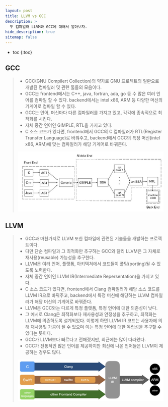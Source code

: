 ```yaml
---
layout: post
title: LLVM vs GCC
description: >
  두 컴파일러 LLVM과 GCC에 대해서 알아보자.
hide_description: true
sitemap: false
---
```


* toc
{:toc}

## GCC
> * GCC(GNU Compilert Collection)의 약자로 GNU 프로젝트의 일환으로 개발된 컴파일러 및 관련 툴들의 모음이다.
> * GCC는 frontend에서는 C++, java, fortran, ada, go 등 수 많은 여러 언어를 컴파일 할 수 있다. backend에서는 intel x86, ARM 등 다양한 머신의 기계어로 컴파일 할 수 있다.
> * GCC는 언어, 머신마다 다른 컴파일러를 가지고 있고, 각각에 종속적으로 최적화를 시킨다.
> * 자체 중간 언어인 GIMPLE, RTL을 가지고 있다.
> * C 소스 코드가 있다면, frontend에서 GCC의 C 컴파일러가 RTL(Register Transfer Language)로 바꿔주고, backend에서 GCC의 특정 머신(intel x86, ARM)에 맞는 컴파일러가 해당 기계어로 바꿔준다.
> <p align="center"><img src="/assets/img/webassembly/llvm_gcc/1.png"></p>

## LLVM
> * GCC과 마찬가지로 LLVM 또한 컴파일에 관련된 기술들을 개발하는 프로젝트이다.
> * 다만 단순 컴파일과 그 최적화만 추구하는 GCC와 달리 LLVM은 그 자체로 재사용(reusable) 가능성을 추구한다.
> * LLVM은 여러 언어, 플랫폼, 아키텍쳐에서 코드들이 폴팅(porting)될 수 있도록 노력한다.
> * 자체 중간 언어인 LLVM IR(Intermediate Repersentation)을 가지고 있다.
> * C 소스 코드가 있다면, frontend에서 Clang 컴파일러가 해당 소스 코드를 LLVM IR으로 바꿔주고, backend에서 특정 머신에 해당하는 LLVM 컴파일러가 해당 머신의 기계어로 바꿔준다.
> * LLVM은 GCC와는 다르게 특정 플랫폼, 특정 언어에 대한 의존성이 낮다.
> * 그 예시로 Clang은 최적화보다 재사용성과 안정성을 추구하고, 최적화는 LLVM에 의존하도록 설계되었다. 이렇게 하면 LLVM IR 코드는 사용자에 의해 재사용및 가공이 될 수 있으며 이는 특정 언어에 대한 독립성을 추구할 수 있다는 뜻이다.
> * GCC가 LLVM보다 빠르다고 전해졌지만, 최근에는 많이 따라왔다.
> * GCC가 전통적인 많은 언어를 제공하지만 최신에 나온 언어들은 LLVM이 제공하는 경우도 많다.
> <p align="center"><img src="/assets/img/webassembly/llvm_gcc/2.png"></p>